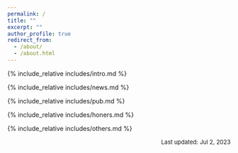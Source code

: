```yaml
---
permalink: /
title: ""
excerpt: ""
author_profile: true
redirect_from: 
  - /about/
  - /about.html
---
```

<!-- 
{% if site.google_scholar_stats_use_cdn %}
{% assign gsDataBaseUrl = "https://cdn.jsdelivr.net/gh/" | append: site.repository | append: "@" %}
{% else %}
{% assign gsDataBaseUrl = "https://raw.githubusercontent.com/" | append: site.repository | append: "/" %}
{% endif %}
{% assign url = gsDataBaseUrl | append: "google-scholar-stats/gs_data_shieldsio.json" %} -->

<span class='anchor' id='about-me'></span>

{% include_relative includes/intro.md %}

{% include_relative includes/news.md %}

{% include_relative includes/pub.md %}

{% include_relative includes/honers.md %}

{% include_relative includes/others.md %}

<p style="text-align:right;font-size:small;" >Last updated: Jul 2, 2023</p>
<!-- <table style="width:100%;border:0px;border-spacing:0px;border-collapse:separate;margin-right:auto;margin-left:auto;"><tbody>
  <tr>
    <td style="padding:0px">
      <br>
      <p style="text-align:right;font-size:small;">
      Template stolen from <a href="https://github.com/RayeRen/acad-homepage.github.io" style="social">AcadHomepage</a> 
      <br> Last updated: Jul 6, 2023 
      </p>
    </td>
  </tr>
</tbody></table> -->
